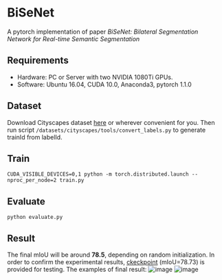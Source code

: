 # BiSeNet
A pytorch implementation of paper *BiSeNet: Bilateral Segmentation Network for Real-time Semantic Segmentation*

## Requirements
- Hardware: PC or Server with two NVIDIA 1080Ti GPUs.
- Software: Ubuntu 16.04, CUDA 10.0, Anaconda3, pytorch 1.1.0

## Dataset
Download Cityscapes dataset [here](https://www.baidu.com/link?url=84aUng-KvWlTVjannp3-F7oYkeVBWPCn0A0iOTVLGZNf0-U5PfG_ggmR5taOJwlW&wd=&eqid=97b2e88b0000c1a60000000561279c76) or wherever convenient for you. Then run script `/datasets/cityscapes/tools/convert_labels.py` to generate trainId from labelId.

## Train
```
CUDA_VISIBLE_DEVICES=0,1 python -m torch.distributed.launch --nproc_per_node=2 train.py
```

## Evaluate
```
python evaluate.py
```

## Result
The final mIoU will be around **78.5**, depending on random initialization. In order to confirm the experimental results, [ckeckpoint](https://drive.google.com/file/d/1xlLH8U9AF5D-RcpuXzWdlkKuG84haUpq/view?usp=sharing) (mIoU=78.73) is provided for testing. 
The examples of final result:
![image](https://github.com/wangyunnan/BiSeNet/blob/main/save/example/visual/image.png)
![image](https://github.com/wangyunnan/BiSeNet/blob/main/save/example/visual/prediction.png)
